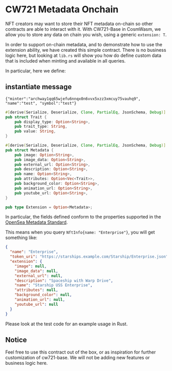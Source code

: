 # CW721 Metadata Onchain

NFT creators may want to store their NFT metadata on-chain so other contracts are able to interact with it.
With CW721-Base in CosmWasm, we allow you to store any data on chain you wish, using a generic `extension: T`.

In order to support on-chain metadata, and to demonstrate how to use the extension ability, we have created this simple contract.
There is no business logic here, but looking at `lib.rs` will show you how do define custom data that is included when minting and
available in all queries.

In particular, here we define:

## instantiate message
`{"minter":"archway1qq65wjefu6nnqx0n6vvx5xzz3xmcuy75vauhq9", "name":"test", "symbol":"test"}`

```rust
#[derive(Serialize, Deserialize, Clone, PartialEq, JsonSchema, Debug)]
pub struct Trait {
    pub display_type: Option<String>,
    pub trait_type: String,
    pub value: String,
}

#[derive(Serialize, Deserialize, Clone, PartialEq, JsonSchema, Debug)]
pub struct Metadata {
    pub image: Option<String>,
    pub image_data: Option<String>,
    pub external_url: Option<String>,
    pub description: Option<String>,
    pub name: Option<String>,
    pub attributes: Option<Vec<Trait>>,
    pub background_color: Option<String>,
    pub animation_url: Option<String>,
    pub youtube_url: Option<String>,
}

pub type Extension = Option<Metadata>;
```

In particular, the fields defined conform to the properties supported in the [OpenSea Metadata Standard](https://docs.opensea.io/docs/metadata-standards).


This means when you query `NftInfo{name: "Enterprise"}`, you will get something like:

```json
{
  "name": "Enterprise",
  "token_uri": "https://starships.example.com/Starship/Enterprise.json",
  "extension": {
    "image": null,
    "image_data": null,
    "external_url": null,
    "description": "Spaceship with Warp Drive",
    "name": "Starship USS Enterprise",
    "attributes": null,
    "background_color": null,
    "animation_url": null,
    "youtube_url": null
  }
}
```

Please look at the test code for an example usage in Rust.

## Notice

Feel free to use this contract out of the box, or as inspiration for further customization of cw721-base.
We will not be adding new features or business logic here.
